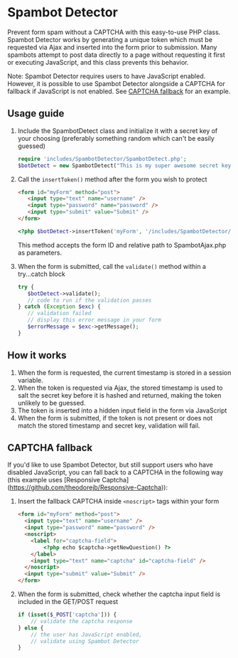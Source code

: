 Spambot Detector
================

Prevent form spam without a CAPTCHA with this easy-to-use PHP class. 
Spambot Detector works by generating a unique token which must be 
requested via Ajax and inserted into the form prior to submission. 
Many spambots attempt to post data directly to a page without requesting 
it first or executing JavaScript, and this class prevents this behavior.

Note: Spambot Detector requires users to have JavaScript enabled. However,
it is possible to use Spambot Detector alongside a CAPTCHA for fallback if
JavaScript is not enabled. See [CAPTCHA fallback](#captcha-fallback) for an example.

Usage guide
-----------

1. Include the SpambotDetect class and initialize it with a secret key of 
   your choosing (preferably something random which can't be easily guessed)

   ```php
   require 'includes/SpambotDetector/SpambotDetect.php';
   $botDetect = new SpambotDetect("This is my super awesome secret key!");
   ```

2. Call the `insertToken()` method after the form you wish to protect

   ```html
   <form id="myForm" method="post">
      <input type="text" name="username" />
      <input type="password" name="password" />
      <input type="submit" value="Submit" />
   </form>
   ```
   ```php
   <?php $botDetect->insertToken('myForm', '/includes/SpambotDetector/SpambotAjax.php') ?>
   ```

   This method accepts the form ID and relative path to SpambotAjax.php as parameters.

3. When the form is submitted, call the `validate()` method within a try...catch block

   ```php
   try {
      $botDetect->validate();
      // code to run if the validation passes
   } catch (Exception $exc) {
      // validation failed
      // display this error message in your form
      $errorMessage = $exc->getMessage();
   }
   ```

How it works
------------

1. When the form is requested, the current timestamp is stored in a session variable.
2. When the token is requested via Ajax, the stored timestamp is used to salt the secret
   key before it is hashed and returned, making the token unlikely to be guessed.
3. The token is inserted into a hidden input field in the form via JavaScript
4. When the form is submitted, if the token is not present or does not match the stored
   timestamp and secret key, validation will fail.

CAPTCHA fallback
----------------

If you'd like to use Spambot Detector, but still support users who have disabled JavaScript,
you can fall back to a CAPTCHA in the following way (this example uses [Responsive Captcha]
(https://github.com/theodorejb/Responsive-Captcha)):

1. Insert the fallback CAPTCHA inside `<noscript>` tags within your form

    ```html
   <form id="myForm" method="post">
      <input type="text" name="username" />
      <input type="password" name="password" />
      <noscript>
        <label for="captcha-field">
            <?php echo $captcha->getNewQuestion() ?>
        </label>
        <input type="text" name="captcha" id="captcha-field" />
      </noscript>
      <input type="submit" value="Submit" />
   </form>
   ```

2. When the form is submitted, check whether the captcha input field is included in the GET/POST
   request

    ```php
    if (isset($_POST['captcha'])) {
        // validate the captcha response
    } else {
        // the user has JavaScript enabled,
        // validate using Spambot Detector
    }
    ```
    
